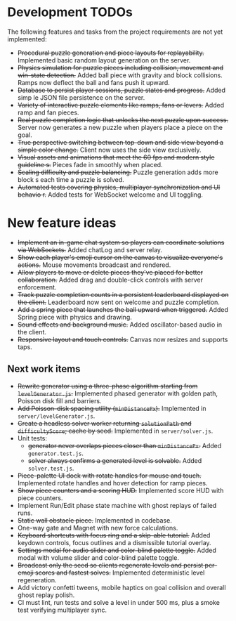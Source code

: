 # Development TODOs

The following features and tasks from the project requirements are not yet implemented:

- ~~Procedural puzzle generation and piece layouts for replayability.~~ Implemented basic random layout generation on the server.
- ~~Physics simulation for puzzle pieces including collision, movement and win-state detection.~~ Added ball piece with gravity and block collisions. Ramps now deflect the ball and fans push it upward.
- ~~Database to persist player sessions, puzzle states and progress.~~ Added simp
le JSON file persistence on the server.
- ~~Variety of interactive puzzle elements like ramps, fans or levers.~~ Added ramp and fan pieces.
- ~~Real puzzle completion logic that unlocks the next puzzle upon success.~~ Server now generates a new puzzle when players place a piece on the goal.
- ~~True perspective switching between top-down and side view beyond a simple color change.~~ Client now uses the side view exclusively.
- ~~Visual assets and animations that meet the 60 fps and modern style guideline
s.~~ Pieces fade in smoothly when placed.
- ~~Scaling difficulty and puzzle balancing.~~ Puzzle generation adds more block
s each time a puzzle is solved.
- ~~Automated tests covering physics, multiplayer synchronization and UI behavio
r.~~ Added tests for WebSocket welcome and UI toggling.

# New feature ideas
- ~~Implement an in-game chat system so players can coordinate solutions via WebSockets.~~ Added chatLog and server relay.
- ~~Show each player's emoji cursor on the canvas to visualize everyone's actions.~~ Mouse movements broadcast and rendered.
- ~~Allow players to move or delete pieces they've placed for better collaboration.~~ Added drag and double-click controls with server enforcement.
- ~~Track puzzle completion counts in a persistent leaderboard displayed on the client.~~ Leaderboard now sent on welcome and puzzle completion.
- ~~Add a spring piece that launches the ball upward when triggered.~~ Added Spring piece with physics and drawing.
- ~~Sound effects and background music.~~ Added oscillator-based audio in the client.
- ~~Responsive layout and touch controls.~~ Canvas now resizes and supports taps.

## Next work items
- ~~Rewrite generator using a three-phase algorithm starting from `levelGenerator.js`.~~ Implemented phased generator with golden path, Poisson disk fill and barriers.
 - ~~Add Poisson-disk spacing utility (`minDistancePx`).~~ Implemented in `server/levelGenerator.js`.
- ~~Create a headless solver worker returning `solutionPath` and `difficultyScore`; cache by seed.~~ Implemented in `server/solver.js`.
- Unit tests:
  - ~~generator never overlaps pieces closer than `minDistancePx`.~~ Added `generator.test.js`.
  - ~~solver always confirms a generated level is solvable.~~ Added `solver.test.js`.
 - ~~Piece-palette UI dock with rotate handles for mouse and touch.~~ Implemented rotate handles and hover detection for ramp pieces.
 - ~~Show piece counters and a scoring HUD.~~ Implemented score HUD with piece counters.
- Implement Run/Edit phase state machine with ghost replays of failed runs.
 - ~~Static wall obstacle piece.~~ Implemented in codebase.
 - One-way gate and Magnet with new force calculations.
- ~~Keyboard shortcuts with focus ring and a skip-able tutorial.~~ Added keydown controls, focus outlines and a dismissible tutorial overlay.
 - ~~Settings modal for audio slider and color-blind palette toggle.~~ Added modal with volume slider and color-blind palette toggle.
- ~~Broadcast only the seed so clients regenerate levels and persist per-emoji scores and fastest solves.~~ Implemented deterministic level regeneration.
- Add victory confetti tweens, mobile haptics on goal collision and overall ghost replay polish.
- CI must lint, run tests and solve a level in under 500 ms, plus a smoke test verifying multiplayer sync.
